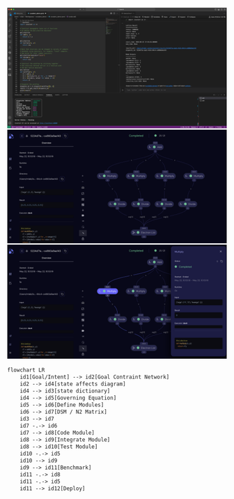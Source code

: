 ![covalent](img/image.png)
![covalent flow](img/image-2.png)
![covalent property sheet](img/image-3.png)





```{mermaid}
flowchart LR
    id1[Goal/Intent] --> id2[Goal Contraint Network]
    id2 --> id4[state affects diagram]
    id4 --> id3[state dictionary]
    id4 --> id5[Governing Equation]
    id5 --> id6[Define Modules]
    id6 --> id7[DSM / N2 Matrix]
    id3 --> id7
    id7 -.-> id6
    id7 --> id8[Code Module]
    id8 --> id9[Integrate Module]
    id8 --> id10[Test Module]
    id10 -.-> id5
    id10 --> id9
    id9 --> id11[Benchmark]
    id11 -.-> id8
    id11 -.-> id5
    id11 --> id12[Deploy]


```